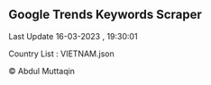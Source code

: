 

## Google Trends Keywords Scraper 
 
Last Update 16-03-2023 , 19:30:01

Country List :
VIETNAM.json



© Abdul Muttaqin 
